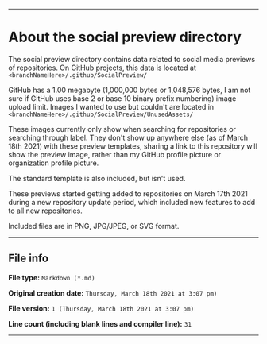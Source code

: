   
***

# About the social preview directory

The social preview directory contains data related to social media previews of repositories. On GitHub projects, this data is located at `<branchNameHere>/.github/SocialPreview/`

GitHub has a 1.00 megabyte (1,000,000 bytes or 1,048,576 bytes, I am not sure if GitHub uses base 2 or base 10 binary prefix numbering) image upload limit. Images I wanted to use but couldn't are located in `<branchNameHere>/.github/SocialPreview/UnusedAssets/`

These images currently only show when searching for repositories or searching through label. They don't show up anywhere else (as of March 18th 2021) with these preview templates, sharing a link to this repository will show the preview image, rather than my GitHub profile picture or organization profile picture.

The standard template is also included, but isn't used.

These previews started getting added to repositories on March 17th 2021 during a new repository update period, which included new features to add to all new repositories.

Included files are in PNG, JPG/JPEG, or SVG format.

***

## File info

**File type:** `Markdown (*.md)`

**Original creation date:** `Thursday, March 18th 2021 at 3:07 pm)`

**File version:** `1 (Thursday, March 18th 2021 at 3:07 pm)`

**Line count (including blank lines and compiler line):** `31`

***
